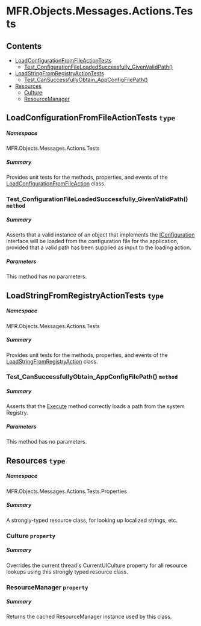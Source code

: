 <a name='assembly'></a>
# MFR.Objects.Messages.Actions.Tests

## Contents

- [LoadConfigurationFromFileActionTests](#T-MFR-Objects-Messages-Actions-Tests-LoadConfigurationFromFileActionTests 'MFR.Objects.Messages.Actions.Tests.LoadConfigurationFromFileActionTests')
  - [Test_ConfigurationFileLoadedSuccessfully_GivenValidPath()](#M-MFR-Objects-Messages-Actions-Tests-LoadConfigurationFromFileActionTests-Test_ConfigurationFileLoadedSuccessfully_GivenValidPath 'MFR.Objects.Messages.Actions.Tests.LoadConfigurationFromFileActionTests.Test_ConfigurationFileLoadedSuccessfully_GivenValidPath')
- [LoadStringFromRegistryActionTests](#T-MFR-Objects-Messages-Actions-Tests-LoadStringFromRegistryActionTests 'MFR.Objects.Messages.Actions.Tests.LoadStringFromRegistryActionTests')
  - [Test_CanSuccessfullyObtain_AppConfigFilePath()](#M-MFR-Objects-Messages-Actions-Tests-LoadStringFromRegistryActionTests-Test_CanSuccessfullyObtain_AppConfigFilePath 'MFR.Objects.Messages.Actions.Tests.LoadStringFromRegistryActionTests.Test_CanSuccessfullyObtain_AppConfigFilePath')
- [Resources](#T-MFR-Objects-Messages-Actions-Tests-Properties-Resources 'MFR.Objects.Messages.Actions.Tests.Properties.Resources')
  - [Culture](#P-MFR-Objects-Messages-Actions-Tests-Properties-Resources-Culture 'MFR.Objects.Messages.Actions.Tests.Properties.Resources.Culture')
  - [ResourceManager](#P-MFR-Objects-Messages-Actions-Tests-Properties-Resources-ResourceManager 'MFR.Objects.Messages.Actions.Tests.Properties.Resources.ResourceManager')

<a name='T-MFR-Objects-Messages-Actions-Tests-LoadConfigurationFromFileActionTests'></a>
## LoadConfigurationFromFileActionTests `type`

##### Namespace

MFR.Objects.Messages.Actions.Tests

##### Summary

Provides unit tests for the methods, properties, and events of the
[LoadConfigurationFromFileAction](#T-MFR-Objects-LoadConfigurationFromFileAction 'MFR.Objects.LoadConfigurationFromFileAction')
class.

<a name='M-MFR-Objects-Messages-Actions-Tests-LoadConfigurationFromFileActionTests-Test_ConfigurationFileLoadedSuccessfully_GivenValidPath'></a>
### Test_ConfigurationFileLoadedSuccessfully_GivenValidPath() `method`

##### Summary

Asserts that a valid instance of an object that implements the
[IConfiguration](#T-MFR-Objects-IConfiguration 'MFR.Objects.IConfiguration')
interface will be
loaded from the configuration file for the application, provided
that a valid path has been supplied as input to the loading action.

##### Parameters

This method has no parameters.

<a name='T-MFR-Objects-Messages-Actions-Tests-LoadStringFromRegistryActionTests'></a>
## LoadStringFromRegistryActionTests `type`

##### Namespace

MFR.Objects.Messages.Actions.Tests

##### Summary

Provides unit tests for the methods, properties, and events of the
[LoadStringFromRegistryAction](#T-MFR-Objects-LoadStringFromRegistryAction 'MFR.Objects.LoadStringFromRegistryAction')
class.

<a name='M-MFR-Objects-Messages-Actions-Tests-LoadStringFromRegistryActionTests-Test_CanSuccessfullyObtain_AppConfigFilePath'></a>
### Test_CanSuccessfullyObtain_AppConfigFilePath() `method`

##### Summary

Asserts that the
[Execute](#M-MFR-Objects-LoadStringFromRegistryAction-Execute 'MFR.Objects.LoadStringFromRegistryAction.Execute')
method correctly loads a path from the system Registry.

##### Parameters

This method has no parameters.

<a name='T-MFR-Objects-Messages-Actions-Tests-Properties-Resources'></a>
## Resources `type`

##### Namespace

MFR.Objects.Messages.Actions.Tests.Properties

##### Summary

A strongly-typed resource class, for looking up localized strings, etc.

<a name='P-MFR-Objects-Messages-Actions-Tests-Properties-Resources-Culture'></a>
### Culture `property`

##### Summary

Overrides the current thread's CurrentUICulture property for all
  resource lookups using this strongly typed resource class.

<a name='P-MFR-Objects-Messages-Actions-Tests-Properties-Resources-ResourceManager'></a>
### ResourceManager `property`

##### Summary

Returns the cached ResourceManager instance used by this class.
